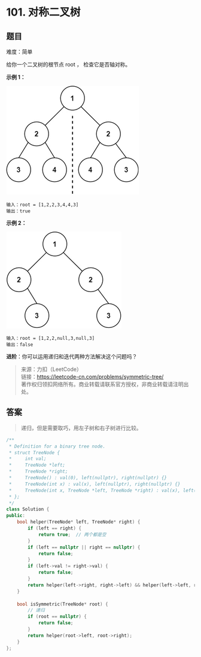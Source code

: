 # 101. 对称二叉树

## 题目

难度：简单

给你一个二叉树的根节点 root ， 检查它是否轴对称。

**示例 1：**

![](image/image-20230125182509703.png)

```
输入：root = [1,2,2,3,4,4,3]
输出：true

```

**示例 2：**

![](image/image-20230125182524757.png)

```
输入：root = [1,2,2,null,3,null,3]
输出：false

```

**进阶**：你可以运用递归和迭代两种方法解决这个问题吗？

> 来源：力扣（LeetCode）  
> 链接：<https://leetcode-cn.com/problems/symmetric-tree/>  
> 著作权归领扣网络所有。商业转载请联系官方授权，非商业转载请注明出处。

## 答案

> 递归，但是需要取巧，用左子树和右子树进行比较。

```c++
/**
 * Definition for a binary tree node.
 * struct TreeNode {
 *     int val;
 *     TreeNode *left;
 *     TreeNode *right;
 *     TreeNode() : val(0), left(nullptr), right(nullptr) {}
 *     TreeNode(int x) : val(x), left(nullptr), right(nullptr) {}
 *     TreeNode(int x, TreeNode *left, TreeNode *right) : val(x), left(left), right(right) {}
 * };
 */
class Solution {
public:
    bool helper(TreeNode* left, TreeNode* right) {
        if (left == right) {
            return true;  // 两个都是空
        }
        if (left == nullptr || right == nullptr) {
            return false;
        }
        if (left->val != right->val) {
            return false;
        }
        return helper(left->right, right->left) && helper(left->left, right->right);
    }

    bool isSymmetric(TreeNode* root) {
        // 递归
        if (root == nullptr) {
            return false;
        }
        return helper(root->left, root->right);
    }
};
```
